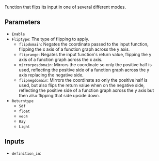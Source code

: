 Function that flips its input in one of several different modes.

## Parameters

* `Enable`
* `Fliptype`: The type of flipping to apply.
  * `flipdomain`: Negates the coordinate passed to the input function, flipping the x axis of a function graph across the y axis.
  * `fliprange`: Negates the input function's return value, flipping the y axis of a function graph across the x axis.
  * `mirrorposdomain`: Mirrors the coordinate so only the positive half is used, reflecting the positive side of a function graph across the y axis replacing the negative side.
  * `flipnegdomain`: Mirrors the coordinate so only the positive half is used, but also flips the return value when on the negative side, reflecting the positive side of a function graph across the y axis but then also flipping that side upside down.
* `Returntype`
  * `Sdf`
  * `float`
  * `vec4`
  * `Ray`
  * `Light`

## Inputs

* `definition_in`: 